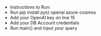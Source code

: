 - Instructions to Run:
- Run pip install pytz openai azure-cosmos
- Add your OpenAI key on line 15
- Add your DB Account credentials
- Run main() and input your query

